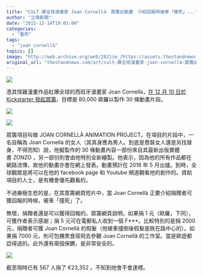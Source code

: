 ```yaml
---
title: "CULT 爆全球漫畫家 Joan Cornellà　眾籌出動畫　介紹回報時被車「撞死」..."
author: "立場新聞"
date: "2015-12-14T19:01:00"
categories:
  - "藝術"
tags:
  - "joan cornellà"
topics: []
image: "http://web.archive.org/web/2021im_/https://assets.thestandnews.com/media/photos/cult-01_OXtiF.png"
original_url: "thestandnews.com/art/cult-爆全球漫畫家-joan-cornellà-眾籌出動畫-介紹回報時被車撞"
---
```

![](http://web.archive.org/web/2021im_/https://assets.thestandnews.com/media/photos/cult-01_OXtiF.png)

憑其怪雞漫畫作品紅爆全球的西班牙漫畫家 Joan Cornellà，[在 12 月 10 日於 Kickstarter 發起](http://web.archive.org/web/20210708083654/http://www.kickstarter.com/projects/1240773579/joan-cornella-animation-project/description)[眾籌](http://web.archive.org/web/20210708083654/https://www.kickstarter.com/projects/1240773579/joan-cornella-animation-project/description)，目標是 80,000 歐羅以製作 30 條動畫片段。

![](http://web.archive.org/web/2021im_/https://assets.thestandnews.com/media/photos/2a6acf43e10791bcd127cb10f1240f54_original_kOcgU.jpg)

![](http://web.archive.org/web/2021im_/https://assets.thestandnews.com/media/photos/a4019113ed046a99297bb094e9d1ddc9_original_69iG9.jpg)

眾籌項目叫做 JOAN CORNELLÀ ANIMATION PROJECT。在項目的片段中，一名自稱為 Joan Cornellà 的女人（其真身應為男人。到底是喬裝女人還是另找替身，不得而知）說，他擬製作的 30 條動畫內容一部份來自其最新出版實體書 ZONZO ，另一部份則會由他特別全新繪製。他表示，因為他的所有作品都在網路流傳，故他的動畫亦會在網上發表。動畫預計在 2016 年 5 月出爐。到時，全球觀眾是將可以在他的 facebook page 和 Youtube 頻道觀看他的創作的。資助項目的人士，是有機會優先觀看的。

不過樂極生悲的是，在其眾籌網頁短片中，當 Joan Cornellà 正要介紹捐贈者可獲回報的時候，被車「撞死」了。

無壞，捐贈者還是可以獲得回報的。眾籌網頁說明，如果捐 1 元（歐羅，下同），可獲作者表示感謝；捐 5 元可在電郵私人收到一個 F\*\*\*。比較特別的是捐 2000 元，捐贈者可獲 Joan Cornellà 的假髮（他被車撞倒後假髮是跌在路中心的）。如果捐 7000 元，則可包機票食宿飛去參觀 Joan Cornellà 的工作室。當是歐遊都諗得過的。此外還有兩個保鑣，是非常安全的。

![](http://web.archive.org/web/2021im_/https://assets.thestandnews.com/media/photos/0e4322d63a3db7e0a697f33db4428e29_original_D3KUs.png)

截至現時已有 567 人捐了 €23,352 。不知到他會不會達標。